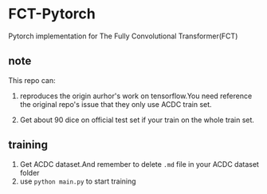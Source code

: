 # FCT-Pytorch
Pytorch implementation for The Fully Convolutional Transformer(FCT) 

## note
This repo can:
1. reproduces the origin aurhor's work on tensorflow.You need reference the original repo's issue that they only use ACDC train set.

2. Get about 90 dice on official test set if your train on the whole train set.


## training
1. Get ACDC dataset.And remember to delete `.md` file in your ACDC dataset folder
2. use `python main.py` to start training
